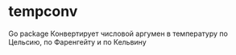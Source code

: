 # tempconv
Go package
Конвертирует числовой аргумен в температуру по Цельсию, по Фаренгейту и по Кельвину
